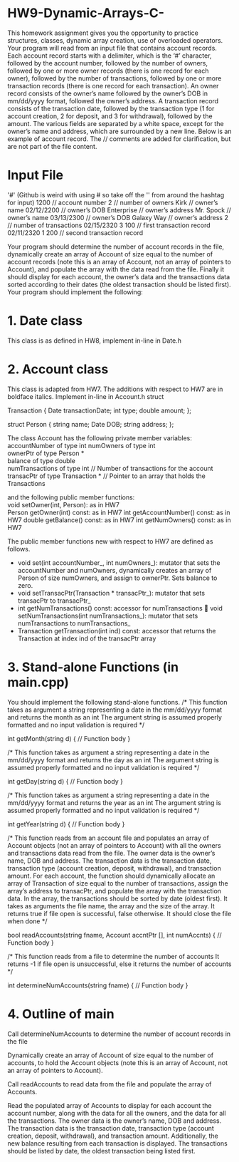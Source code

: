 # HW9-Dynamic-Arrays-C-
This homework assignment gives you the opportunity to practice structures, classes, dynamic array creation, use of overloaded operators. Your program will read from an input file that contains account records. Each account record starts with a delimiter, which is the ‘#’ character, followed by the account number, followed by the number of owners, followed by one or more owner records (there is one record for each owner), followed by the number of transactions, followed by one or more transaction records (there is one record for each transaction). An owner record consists of the owner’s name followed by the owner’s DOB in mm/dd/yyyy format, followed the owner’s address. A transaction record consists of the transaction date, followed by the transaction type (1 for account creation, 2 for deposit, and 3 for withdrawal), followed by the amount. The various fields are separated by a white space, except for the owner’s name and address, which are surrounded by a new line. Below is an example of account record. The // comments are added for clarification, but are not part of the file content. 

# Input File
'#' (Github is weird with using # so take off the '' from around the hashtag for input)
1200 // account number 
2 // number of owners 
Kirk // owner’s name 
02/12/2200 // owner’s DOB 
Enterprise // owner’s address 
Mr. Spock // owner’s name 
03/13/2300 // owner’s DOB 
Galaxy Way // owner’s address 
2 // number of transactions 
02/15/2320 3 100 // first transaction record 
02/11/2320 1 200 // second transaction record 

Your program should determine the number of account records in the file, dynamically create an array of Account of size equal to the number of account records (note this is an array of Account, not an array of pointers to Account), and populate the array with the data read from the file. Finally it should display for each account, the owner’s data and the transactions data sorted according to their dates (the oldest transaction should be listed first). Your program should implement the following: 

# 1. Date class 
This class is as defined in HW8, implement in-line in Date.h 
# 2. Account class 
This class is adapted from HW7. The additions with respect to HW7 are in boldface italics. Implement in-line in Account.h struct 

Transaction {  Date transactionDate;  int type;  double amount; }; 

struct Person {  string name;  Date DOB;  string address; }; 

The class Account has the following private member variables:  
accountNumber of type int  numOwners of type int  
ownerPtr of type Person *  
balance of type double  
numTransactions of type int // Number of transactions for the account  
transacPtr of type Transaction * // Pointer to an array that holds the Transactions 

and the following public member functions:  
  void setOwner(int, Person): as in HW7  
  Person getOwner(int) const: as in HW7 
  int getAccountNumber() const: as in HW7 
  double getBalance() const: as in HW7 
  int getNumOwners() const: as in HW7 

The public member functions new with respect to HW7 are defined as follows. 
- void set(int accountNumber_, int numOwners_): mutator that sets the accountNumber and numOwners, dynamically creates an array of Person of size numOwners, and assign to ownerPtr. Sets balance to zero. 
- void setTransacPtr(Transaction * transacPtr_): mutator that sets transacPtr to transacPtr_ 
- int getNumTransactions() const: accessor for numTransactions  void setNumTransactions(int numTransactions_): mutator that sets numTransactions to numTransactions_ 
- Transaction getTransaction(int ind) const: accessor that returns the Transaction at index ind of the transacPtr array 

# 3. Stand-alone Functions (in main.cpp) 
You should implement the following stand-alone functions. 
/* This function takes as argument a string representing a date in the mm/dd/yyyy format and returns the month as an int The argument string is assumed properly formatted and no input validation is required */ 

int getMonth(string d) {  // Function body } 

/* This function takes as argument a string representing a date in the mm/dd/yyyy format and returns the day as an int The argument string is assumed properly formatted and no input validation is required */ 

int getDay(string d) {  // Function body } 

/* This function takes as argument a string representing a date in the mm/dd/yyyy format and returns the year as an int The argument string is assumed properly formatted and no input validation is required */ 

int getYear(string d) {  // Function body } 

/* This function reads from an account file and populates an array of Account objects (not an array of pointers to Account) with all the owners and transactions data read from the file. The owner data is the owner’s name, DOB and address. The transaction data is the transaction date, transaction type (account creation, deposit, withdrawal), and transaction amount. For each account, the function should dynamically allocate an array of Transaction of size equal to the number of transactions, assign the array’s address to transacPtr, and populate the array with the transaction data. In the array, the transactions should be sorted by date (oldest first). It takes as arguments the file name, the array and the size of the array. It returns true if file open is successful, false otherwise. It should close the file when done */ 

bool readAccounts(string fname, Account accntPtr [], int numAccnts) {  // Function body } 

/* This function reads from a file to determine the number of accounts It returns -1 if file open is unsuccessful, else it returns the number of accounts */

int determineNumAccounts(string fname) {  // Function body } 

# 4. Outline of main 
Call determineNumAccounts to determine the number of account records in the file 

Dynamically create an array of Account of size equal to the number of accounts, to hold the Account objects (note this is an array of Account, not an array of pointers to Account).

Call readAccounts to read data from the file and populate the array of Accounts. 

Read the populated array of Accounts to display for each account the account number, along with the data for all the owners, and the data for all the transactions. The owner data is the owner’s name, DOB and address. The transaction data is the transaction date, transaction type (account creation, deposit, withdrawal), and transaction amount. Additionally, the new balance resulting from each transaction is displayed. The transactions should be listed by date, the oldest transaction being listed first.

